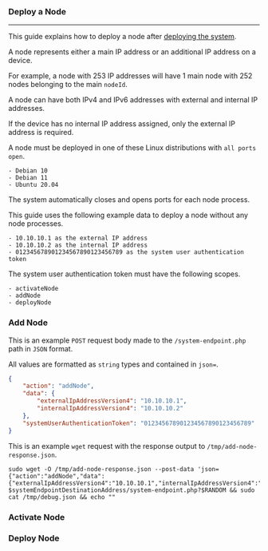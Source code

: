 <br>

### Deploy a Node
---

This guide explains how to deploy a node after [deploying the system](https://github.com/twexxor/firewall-security-api#user-content-get-started).

A node represents either a main IP address or an additional IP address on a device.

For example, a node with 253 IP addresses will have 1 main node with 252 nodes belonging to the main `nodeId`.

A node can have both IPv4 and IPv6 addresses with external and internal IP addresses.

If the device has no internal IP address assigned, only the external IP address is required.

A node must be deployed in one of these Linux distributions with `all ports open`.

```
- Debian 10
- Debian 11
- Ubuntu 20.04
```

The system automatically closes and opens ports for each node process.

This guide uses the following example data to deploy a node without any node processes.

```
- 10.10.10.1 as the external IP address
- 10.10.10.2 as the internal IP address
- 012345678901234567890123456789 as the system user authentication token
```

The system user authentication token must have the following scopes.

```
- activateNode
- addNode
- deployNode
```

### Add Node

This is an example `POST` request body made to the `/system-endpoint.php` path in `JSON` format.

All values are formatted as `string` types and contained in `json=`.

```json
{
    "action": "addNode",
    "data": {
        "externalIpAddressVersion4": "10.10.10.1",
        "internalIpAddressVersion4": "10.10.10.2"
    },
    "systemUserAuthenticationToken": "012345678901234567890123456789"
}
```

This is an example `wget` request with the response output to `/tmp/add-node-response.json`.

``` console
sudo wget -O /tmp/add-node-response.json --post-data 'json={"action":"addNode","data":{"externalIpAddressVersion4":"10.10.10.1","internalIpAddressVersion4":"10.10.10.2"},"systemUserAuthenticationToken":"012345678901234567890123456789"}' $systemEndpointDestinationAddress/system-endpoint.php?$RANDOM && sudo cat /tmp/debug.json && echo ""
```

### Activate Node

### Deploy Node
